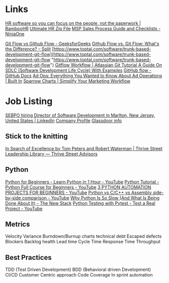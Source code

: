 # Links
[HR software so you can focus on the people, not the paperwork | BambooHR](https://www.bamboohr.com/pl/onboarding-checklist?utm_campaign=BAMB-DG-ONB+FB+PRO+SI+CL-2023EG&utm_medium=paid-social&utm_source=facebook.com&utm_content=tmplt+checklist+img&utm_term=1867fb&adid=6363263497307&adcampaignid=6327726128307&adsetid=6363263497507&fbclid=IwZXh0bgNhZW0BMAABHS3yiVRSvqs8iwlyATk2RxYclyFQlH559T3B7o4BJHygbCLR6UyKvB5l7Q_aem_r7R6_2PsZjaKAbIiJ5yAHQ&sfnsn=mo "HR software so you can focus on the people, not the paperwork | BambooHR")
[Ultimate HR Zip File](https://connect.trinet.com/ultimate-zipfile-hr-resources?utm_source=facebook&utm_medium=paid-social&utm_campaign=fb_prospecting_ultimate-zip-file_lal26+_general&campaign_id=701Nr00000ABfDPIA1&lead_source=digital+advertising+-+zenefits&asset_id=t2402131113&fbclid=IwZXh0bgNhZW0BMAABHVaw-KReMPOsK78PYpz95U-Eust0DkHu4n5yOECmumozb30sg7qVZh65dA_aem_FZgpZ3ro7yIOjJok3P4b0w&utm_id=6540474614159&utm_content=6565982955359&utm_term=6565982955559&sfnsn=mo "Ultimate HR Zip File")
[MSP Sales Process Guide and Checklists - NinjaOne](https://www.ninjaone.com/msp-sales-process/?utm_source=facebook&utm_medium=cpc&utm_campaign=NA_BAU_CD&utm_content=IT-Broad_Static_MSP-Sales-Process-Guide_FunnelSquare&fbclid=IwZXh0bgNhZW0BMAABHdXxOPDibMoAbA_qTWvSimfvlgvjXnwtW5Bt92C_8YDcrW_0miHfHTHCbg_aem_un64HhA1NmK6RU79wddJuQ&utm_id=6223124490430&utm_term=6451547876830&sfnsn=mo "MSP Sales Process Guide and Checklists - NinjaOne")

[Git Flow vs Github Flow - GeeksforGeeks](https://www.geeksforgeeks.org/git-flow-vs-github-flow/ "Git Flow vs Github Flow - GeeksforGeeks")
[Github Flow vs. Git Flow: What&#039;s the Difference? &#8211; Split](https://www.split.io/blog/github-flow-vs-git-flow-whats-the-difference/ "Github Flow vs. Git Flow: What&#039;s the Difference? &#8211; Split")
[https://www.toptal.com/software/trunk-based-development-git-flow](https://www.toptal.com/software/trunk-based-development-git-flow "https://www.toptal.com/software/trunk-based-development-git-flow")
[Gitflow Workflow | Atlassian Git Tutorial ](https://www.atlassian.com/git/tutorials/comparing-workflows/gitflow-workflow " Gitflow Workflow | Atlassian Git Tutorial ")
[A Guide On SDLC (Software Development Life Cycle) With Examples](https://www.esparkinfo.com/blog/software-development-life-cycle-examples.html "A Guide On SDLC (Software Development Life Cycle) With Examples")
[GitHub flow - GitHub Docs](https://docs.github.com/en/get-started/using-github/github-flow "GitHub flow - GitHub Docs")
[Ad Ops: Everything You Wanted to Know About Ad Operations | Built In](https://builtin.com/articles/ad-ops "Ad Ops: Everything You Wanted to Know About Ad Operations | Built In")
[Sparrow Charts | Simplify Your Marketing Workflow](https://www.viewmetrics.com/?via=isak "Sparrow Charts | Simplify Your Marketing Workflow")

# Job Listing
[SEBPO hiring Director of Software Development in Marlton, New Jersey, United States | LinkedIn](https://www.linkedin.com/jobs/view/3952727280/?eBP=CwEAAAGQLRAlDGrP_yDqUhI0BkEmaH_thg4N4viMqRHNiQGY8Grvx1Aj8VG1BA8p0oZxO-1fAYWbyGVuzG_8sI1x8nQaGlEUQ3gexoDHTS-Bw3cgB4-eIOQsZ2tUR3uDdHWq1jTCph7aUTh97GuZ3-EeMCgIqhBHVnXqMnvXH36UyfLecR0SvMR-yFmpdUlusJ3DzKygQBqqAEvhmbuO_uuSlDhqBUVL4flO0UhVa4Hk6OrZY80SgOQK2-e2vod5f__DUg4WIiMMO1Swn7k0D64RET9PZUSIRX1M-rwauixbzZD2jRmZK172QdF542mJjj8tqQ82Uc_bMglrF_jimaVGhLxWp4q5WtVcDovudLeyZbfT_BtVWk4lJ9Uq_s6sIqk&refId=1cf9464b-3e88-3e65-bcfe-265d5889842a&trackingId=29dbXbOp0OkJpGl6Zj8Few%3D%3D "SEBPO hiring Director of Software Development in Marlton, New Jersey, United States | LinkedIn")
[Company Profile](https://www.linkedin.com/company/sebpo-us/posts/?feedView=all "https://www.linkedin.com/company/sebpo-us/posts/?feedView=all")
[Glassdoor info](https://www.glassdoor.com/Overview/Working-at-SEBPO-EI_IE2313083.11,16.htm "Working at SEBPO | Glassdoor")


## Stick to the knitting
[In Search of Excellence by Tom Peters and Robert Waterman | Thrive Street Leadership Library &mdash; Thrive Street Advisors](https://www.thrivestreetadvisors.com/leadership-library/in-search-of-excellence "In Search of Excellence by Tom Peters and Robert Waterman | Thrive Street Leadership Library &mdash; Thrive Street Advisors")

## Python
[Python for Beginners - Learn Python in 1 Hour - YouTube](https://www.youtube.com/watch?v=kqtD5dpn9C8 "Python for Beginners - Learn Python in 1 Hour - YouTube")
[Python Tutorial - Python Full Course for Beginners - YouTube](https://www.youtube.com/watch?v=_uQrJ0TkZlc "Python Tutorial - Python Full Course for Beginners - YouTube")
[3 PYTHON AUTOMATION PROJECTS FOR BEGINNERS - YouTube](https://www.youtube.com/watch?v=vEQ8CXFWLZU "3 PYTHON AUTOMATION PROJECTS FOR BEGINNERS - YouTube")
[Python vs C/C++ vs Assembly side-by-side comparison - YouTube](https://www.youtube.com/watch?v=3PcIJKd1PKU "Python vs C/C++ vs Assembly side-by-side comparison - YouTube")
[Why Python Is So Slow (And What Is Being Done About It) - The New Stack](https://thenewstack.io/why-python-is-so-slow-and-what-is-being-done-about-it/ "Why Python Is So Slow (And What Is Being Done About It) - The New Stack")
[Python Testing with Pytest - Test a Real Project - YouTube](https://www.youtube.com/watch?v=DDaMBjeEN4Q "Python Testing with Pytest - Test a Real Project - YouTube")

## Metrics
Velocity Variance
Burndown/Burnup charts
technical debt
Escaped defects
Blockers
Backlog health
Lead time
Cycle Time
Response Time
Throughput

## Best Practices
TDD (Test Driven Development)
BDD (Behavioral driven Development)
CI/CD
Customer Centric approach
Code Coverage
In sprint automation

